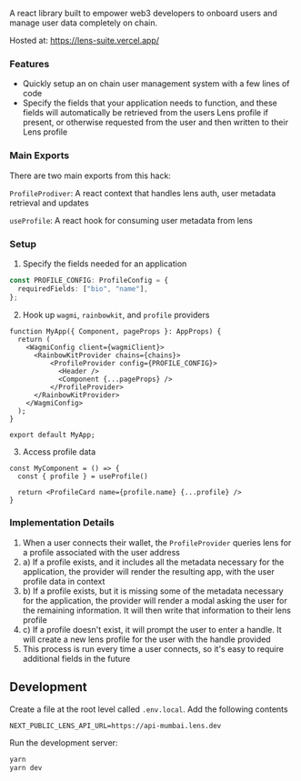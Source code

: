 A react library built to empower web3 developers to onboard users and manage user data completely on chain.

Hosted at: https://lens-suite.vercel.app/

### Features

- Quickly setup an on chain user management system with a few lines of code
- Specify the fields that your application needs to function, and these fields will automatically be retrieved from the users Lens profile if present, or otherwise requested from the user and then written to their Lens profile

### Main Exports

There are two main exports from this hack:

`ProfileProdiver`: A react context that handles lens auth, user metadata retrieval and updates

`useProfile`: A react hook for consuming user metadata from lens

### Setup

1. Specify the fields needed for an application

```typescript
const PROFILE_CONFIG: ProfileConfig = {
  requiredFields: ["bio", "name"],
};
```

2. Hook up `wagmi`, `rainbowkit`, and `profile` providers

```
function MyApp({ Component, pageProps }: AppProps) {
  return (
    <WagmiConfig client={wagmiClient}>
      <RainbowKitProvider chains={chains}>
          <ProfileProvider config={PROFILE_CONFIG}>
            <Header />
            <Component {...pageProps} />
          </ProfileProvider>
      </RainbowKitProvider>
    </WagmiConfig>
  );
}

export default MyApp;
```

3. Access profile data

```
const MyComponent = () => {
  const { profile } = useProfile()

  return <ProfileCard name={profile.name} {...profile} />
}
```

### Implementation Details

1. When a user connects their wallet, the `ProfileProvider` queries lens for a profile associated with the user address
2. a) If a profile exists, and it includes all the metadata necessary for the application, the provider will render the resulting app, with the user profile data in context
3. b) If a profile exists, but it is missing some of the metadata necessary for the application, the provider will render a modal asking the user for the remaining information. It will then write that information to their lens profile
4. c) If a profile doesn't exist, it will prompt the user to enter a handle. It will create a new lens profile for the user with the handle provided
5. This process is run every time a user connects, so it's easy to require additional fields in the future

## Development

Create a file at the root level called `.env.local`. Add the following contents

```
NEXT_PUBLIC_LENS_API_URL=https://api-mumbai.lens.dev
```

Run the development server:

```bash
yarn
yarn dev
```
